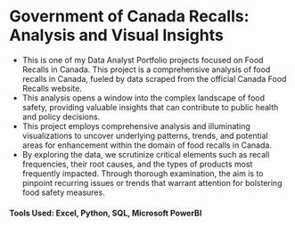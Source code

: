 # Government of Canada Recalls: Analysis and Visual Insights

- This is one of my Data Analyst Portfolio projects focused on Food Recalls in Canada. This project is a comprehensive analysis of food recalls in Canada, fueled by data scraped from the official Canada Food Recalls website. 
- This analysis opens a window into the complex landscape of food safety, providing valuable insights that can contribute to public health and policy decisions. 
- This project employs comprehensive analysis and illuminating visualizations to uncover underlying patterns, trends, and potential areas for enhancement within the domain of food recalls in Canada. 
- By exploring the data, we scrutinize critical elements such as recall frequencies, their root causes, and the types of products most frequently impacted. Through thorough examination, the aim is to pinpoint recurring issues or trends that warrant attention for bolstering food safety measures.

#### Tools Used: Excel, Python, SQL, Microsoft PowerBI
